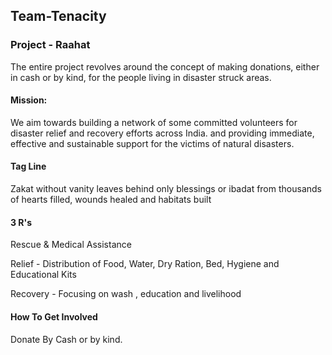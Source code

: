 ## Team-Tenacity

### Project - Raahat

The entire project revolves around the concept of making donations, either in cash or by kind, for the people living in disaster struck areas.

#### Mission:
We aim towards building a network of some committed volunteers for disaster relief and recovery efforts across India. 
and providing immediate, effective and sustainable support for the victims of natural disasters.

#### Tag Line
Zakat without vanity leaves behind only blessings or ibadat from thousands of hearts filled, wounds healed and habitats built

#### 3 R's
Rescue & Medical Assistance

Relief - Distribution of Food, Water, Dry Ration, Bed, Hygiene and Educational Kits

Recovery - Focusing on wash , education and livelihood

#### How To Get Involved
Donate By Cash or by kind.



